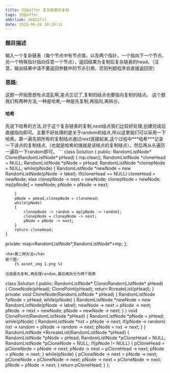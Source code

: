 ```yaml
---
title: 剑指offer 复杂链表的复制
tags: 剑指offer
abbrlink: bb622711
date: 2018-06-20 18:19:11
---
```

<h3>题目描述</h3>
输入一个复杂链表（每个节点中有节点值，以及两个指针，一个指向下一个节点，另一个特殊指针指向任意一个节点），返回结果为复制后复杂链表的head。（注意，输出结果中请不要返回参数中的节点引用，否则判题程序会直接返回空）
<!--more-->
<h3>思路:</h3>
这题一开始思想有点混乱啊,差点忘记了,复制的结点也要指向复制的结点。
这个题我们有两种方法,一种是哈希,一种是先复制,再指向,再拆分。
<h4>哈希</h4>
先说下哈希的方法,对于这个复杂链表的复制,next结点我们比较好处理,创建完成后直接指向即可。主要不好处理的是关于random的结点,所以这里我们可以采用一下哈希。第一遍先把所有的复制结点通过next连接起来,这个过程中***哈希***记录一下该点的复制结点,（也就是哈希的值就是该结点的复制结点）。然后再从头遍历一遍存一下random即可。
```
class Solution
{
public:
    RandomListNode* Clone(RandomListNode* pHead)
    {
        mp.clear();
        RandomListNode *cloneHead = NULL;
        RandomListNode *pNode = pHead;
        RandomListNode *clonepNode = NULL;
        while(pNode)
        {
            RandomListNode *newNode = new RandomListNode(pNode -> label);
            if(cloneHead == NULL)
                cloneHead = newNode;
            else
                clonepNode -> next = newNode;
            clonepNode = newNode;
            mp[pNode] = newNode;
            pNode = pNode -> next;

        }
        pNode = pHead,clonepNode = cloneHead;
        while(pNode)
        {
            clonepNode -> random = mp[pNode -> random];
            clonepNode = clonepNode -> next;
            pNode = pNode -> next;
        }
        return cloneHead;
    }
private:
    map<RandomListNode*,RandomListNode*>mp;
};
```
<h4>第二种方法</h4>
偷个图:
	{% asset_img 1.png %}

也就是先复制,再处理random,最后再拆分为两个链表
```
class Solution {
public:
    RandomListNode* Clone(RandomListNode* pHead)
    {
        CloneNode(pHead);
        ClonePoint(pHead);
        return RcreateList(pHead);
    }
private:
    void CloneNode(RandomListNode * pHead)
    {
        RandomListNode *pNode = pHead;
        while(pNode)
        {
            RandomListNode *newNode = new RandomListNode(pNode -> label);
            newNode -> next = pNode -> next;
            pNode -> next = newNode;
            pNode = newNode -> next;
        }
    }
    void ClonePoint(RandomListNode *pHead)
    {
        RandomListNode *pNode = pHead;
        while(pNode)
        {
            RandomListNode *nxt = pNode -> next;
            if(pNode -> random)
            nxt -> random = pNode -> random -> next;
            pNode = nxt -> next;
        }
    }
    RandomListNode *RcreateList(RandomListNode *pHead)
    {
        RandomListNode *pNode = pHead;
        RandomListNode *pCloneHead = NULL;
        RandomListNode *pCloneNode = NULL;
        if(pNode != NULL)
        {
            pCloneHead = pCloneNode = pNode -> next;
            pNode -> next = pCloneHead -> next;
            pNode = pNode -> next;
        }
        while(pNode)
        {
             pCloneNode -> next = pNode -> next;
             pCloneNode = pCloneNode -> next;
             pNode -> next = pCloneNode -> next;
             pNode = pNode -> next;
        }
        return pCloneHead;
    }
};
```